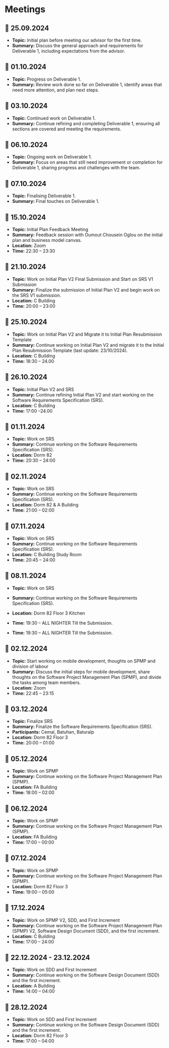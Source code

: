 # Meetings

## 📅 25.09.2024

- **Topic:** Initial plan before meeting our advisor for the first time.
- **Summary:** Discuss the general approach and requirements for Deliverable 1, including expectations from the advisor.

## 📅 01.10.2024

- **Topic:** Progress on Deliverable 1.
- **Summary:** Review work done so far on Deliverable 1, identify areas that need more attention, and plan next steps.

## 📅 03.10.2024

- **Topic:** Continued work on Deliverable 1.
- **Summary:** Continue refining and completing Deliverable 1, ensuring all sections are covered and meeting the requirements.

## 📅 06.10.2024

- **Topic:** Ongoing work on Deliverable 1.
- **Summary:** Focus on areas that still need improvement or completion for Deliverable 1, sharing progress and challenges with the team.

## 📅 07.10.2024

- **Topic:** Finalising Deliverable 1.
- **Summary:** Final touches on Deliverable 1.

## 📅 15.10.2024

- **Topic:** Initial Plan Feedback Meeting
- **Summary:** Feedback session with Oumout Chousein Oglou on the initial plan and business model canvas.
- **Location:** Zoom
- **Time:** 22:30 – 23:30

## 📅 21.10.2024

- **Topic:** Work on Initial Plan V2 Final Submission and Start on SRS V1 Submission
- **Summary:** Finalize the submission of Initial Plan V2 and begin work on the SRS V1 submission.
- **Location:** C Building
- **Time:** 20:00 – 23:00

## 📅 25.10.2024

- **Topic:** Work on Initial Plan V2 and Migrate it to Initial Plan Resubmission Template
- **Summary:** Continue working on Initial Plan V2 and migrate it to the Initial Plan Resubmission Template (last update: 23/10/2024).
- **Location:** C Building
- **Time:** 18:30 – 24.00

## 📅 26.10.2024

- **Topic:** Initial Plan V2 and SRS
- **Summary:** Continue refining Initial Plan V2 and start working on the Software Requirements Specification (SRS).
- **Location:** C Building
- **Time:** 17:00 –24.00

## 📅 01.11.2024

- **Topic:** Work on SRS
- **Summary:** Continue working on the Software Requirements Specification (SRS).
- **Location:** Dorm 82
- **Time:** 20:30 – 24:00

## 📅 02.11.2024

- **Topic:** Work on SRS
- **Summary:** Continue working on the Software Requirements Specification (SRS).
- **Location:** Dorm 82 & A Building
- **Time:** 21:00 – 02:00

## 📅 07.11.2024

- **Topic:** Work on SRS
- **Summary:** Continue working on the Software Requirements Specification (SRS).
- **Location:** C Building Study Room
- **Time:** 20:45 – 24:00

## 📅 08.11.2024

- **Topic:** Work on SRS
- **Summary:** Continue working on the Software Requirements Specification (SRS).
- **Location:** Dorm 82 Floor 3 Kitchen
- **Time:** 19:30 – ALL NIGHTER Till the Submission.

- **Time:** 19:30 – ALL NIGHTER Till the Submission.

## 📅 02.12.2024

- **Topic:** Start working on mobile development, thoughts on SPMP and division of labour
- **Summary:** Discuss the initial steps for mobile development, share thoughts on the Software Project Management Plan (SPMP), and divide the tasks among team members.
- **Location:** Zoom
- **Time:** 22:45 – 23:15

## 📅 03.12.2024

- **Topic:** Finalize SRS
- **Summary:** Finalize the Software Requirements Specification (SRS).
- **Participants:** Cemal, Batuhan, Baturalp 
- **Location:** Dorm 82 Floor 3
- **Time:** 20:00 – 01:00

## 📅 05.12.2024

- **Topic:** Work on SPMP
- **Summary:** Continue working on the Software Project Management Plan (SPMP).
- **Location:** FA Building
- **Time:** 18:00 – 02:00

## 📅 06.12.2024

- **Topic:** Work on SPMP
- **Summary:** Continue working on the Software Project Management Plan (SPMP).
- **Location:** FA Building
- **Time:** 17:00 – 00:00

## 📅 07.12.2024

- **Topic:** Work on SPMP
- **Summary:** Continue working on the Software Project Management Plan (SPMP).
- **Location:** Dorm 82 Floor 3
- **Time:** 19:00 – 05:00

## 📅 17.12.2024

- **Topic:** Work on SPMP V2, SDD, and First Increment
- **Summary:** Continue working on the Software Project Management Plan (SPMP) V2, Software Design Document (SDD), and the first increment.
- **Location:** C Building
- **Time:** 17:00 – 24:00

## 📅 22.12.2024 - 23.12.2024

- **Topic:** Work on SDD and First Increment
- **Summary:** Continue working on the Software Design Document (SDD) and the first increment.
- **Location:** A Building
- **Time:** 14:00 – 04:00

## 📅 28.12.2024

- **Topic:** Work on SDD and First Increment
- **Summary:** Continue working on the Software Design Document (SDD) and the first increment.
- **Location:** Dorm 82 Floor 3
- **Time:** 17:00 – 04:00